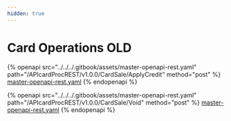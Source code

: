 ```yaml
---
hidden: true
---
```


# Card Operations OLD

{% openapi src="../../../.gitbook/assets/master-openapi-rest.yaml" path="/APIcardProcREST/v1.0.0/CardSale/ApplyCredit" method="post" %}
[master-openapi-rest.yaml](../../../.gitbook/assets/master-openapi-rest.yaml)
{% endopenapi %}





{% openapi src="../../../.gitbook/assets/master-openapi-rest.yaml" path="/APIcardProcREST/v1.0.0/CardSale/Void" method="post" %}
[master-openapi-rest.yaml](../../../.gitbook/assets/master-openapi-rest.yaml)
{% endopenapi %}



